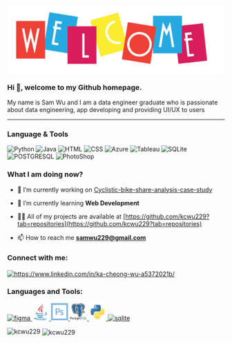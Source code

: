 <img src="/welcome.png" alt="banner" align="center"/>


### Hi 👋, welcome to my Github homepage.

My name is Sam Wu and I am a data engineer graduate who is passionate about data engineering, app developing and providing UI/UX to users

---
### Language & Tools
<p>
<img alt="Python" src="https://img.shields.io/badge/Python-3776AB?logo=python&logoColor=yellow&style=for-the-badge" /> 
<img alt="Java" src="https://img.shields.io/badge/Java-007396?logo=java&logoColor=red&style=for-the-badge" />
<img alt="HTML" src="https://img.shields.io/badge/HTML-E34F26?logo=html5&logoColor=white&style=for-the-badge" />
<img alt="CSS" src="https://img.shields.io/badge/CSS-1572B6?logo=CSS3&logoColor=BLUE&style=for-the-badge" />
<img alt="Azure" src="https://img.shields.io/badge/Azure-0078D4?logo=Microsoft Azure&logoColor=BLUE&style=for-the-badge" />
<img alt="Tableau" src="https://img.shields.io/badge/TABLEAU-E97627?logo=TABLEAU&logoColor=white&style=for-the-badge" />
<img alt="SQLite" src="https://img.shields.io/badge/SQLite-003B57?logo=SQLite&logoColor=white&style=for-the-badge" />
<img alt="POSTGRESQL" src="https://img.shields.io/badge/POSTGRESQL-4169E1?logo=POSTGRESQL&logoColor=white&style=for-the-badge" />
<img alt="PhotoShop "src="https://img.shields.io/badge/Photoshop-31A8FF?logo=Adobe Photoshop&logoColor=white&style=for-the-badge" />
</p>

### What I am doing now?
- 🔭 I’m currently working on [Cyclistic-bike-share-analysis-case-study](https://github.com/kcwu229/Cyclistic-bike-share-analysis-case-study)

- 🌱 I’m currently learning **Web Development**

- 👨‍💻 All of my projects are available at [https://github.com/kcwu229?tab=repositories](https://github.com/kcwu229?tab=repositories)

- 📫 How to reach me **samwu229@gmail.com**

<h3 align="left">Connect with me:</h3>
<p align="left">
<a href="https://linkedin.com/in/https://www.linkedin.com/in/ka-cheong-wu-a5372021b/" target="blank"><img align="center" src="https://raw.githubusercontent.com/rahuldkjain/github-profile-readme-generator/master/src/images/icons/Social/linked-in-alt.svg" alt="https://www.linkedin.com/in/ka-cheong-wu-a5372021b/" height="30" width="40" /></a>
</p>

<h3 align="left">Languages and Tools:</h3>
<p align="left"> <a href="https://www.figma.com/" target="_blank" rel="noreferrer"> <img src="https://www.vectorlogo.zone/logos/figma/figma-icon.svg" alt="figma" width="40" height="40"/> </a> <a href="https://www.java.com" target="_blank" rel="noreferrer"> <img src="https://raw.githubusercontent.com/devicons/devicon/master/icons/java/java-original.svg" alt="java" width="40" height="40"/> </a> <a href="https://www.photoshop.com/en" target="_blank" rel="noreferrer"> <img src="https://raw.githubusercontent.com/devicons/devicon/master/icons/photoshop/photoshop-line.svg" alt="photoshop" width="40" height="40"/> </a> <a href="https://www.postgresql.org" target="_blank" rel="noreferrer"> <img src="https://raw.githubusercontent.com/devicons/devicon/master/icons/postgresql/postgresql-original-wordmark.svg" alt="postgresql" width="40" height="40"/> </a> <a href="https://www.python.org" target="_blank" rel="noreferrer"> <img src="https://raw.githubusercontent.com/devicons/devicon/master/icons/python/python-original.svg" alt="python" width="40" height="40"/> </a> <a href="https://www.sqlite.org/" target="_blank" rel="noreferrer"> <img src="https://www.vectorlogo.zone/logos/sqlite/sqlite-icon.svg" alt="sqlite" width="40" height="40"/> </a> </p>

<p><img align="left" src="https://github-readme-stats.vercel.app/api/top-langs?username=kcwu229&show_icons=true&locale=en&layout=compact" alt="kcwu229" /></p>

<p>&nbsp;<img align="center" src="https://github-readme-stats.vercel.app/api?username=kcwu229&show_icons=true&locale=en" alt="kcwu229" /></p>
